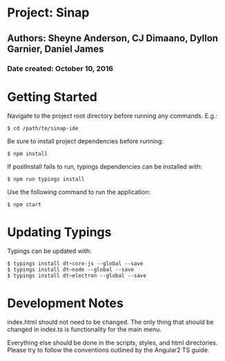 # Project: Sinap
## Authors: Sheyne Anderson, CJ Dimaano, Dyllon Garnier, Daniel James
### Date created: October 10, 2016


# Getting Started

Navigate to the project root directory before running any commands. E.g.:

```$ cd /path/to/sinap-ide```

Be sure to install project dependencies before running:

```$ npm install```

If postInstall fails to run, typings dependencies can be installed with:

```$ npm run typings install```

Use the following command to run the application:

```$ npm start```

# Updating Typings

Typings can be updated with:

```
$ typings install dt~core-js --global --save  
$ typings install dt~node --global --save  
$ typings install dt~electron --global --save  
```

# Development Notes

index.html should not need to be changed. The only thing that should be changed
in index.ts is functionality for the main menu.

Everything else should be done in the scripts, styles, and html directories.
Please try to follow the conventions outlined by the Angular2 TS guide.
